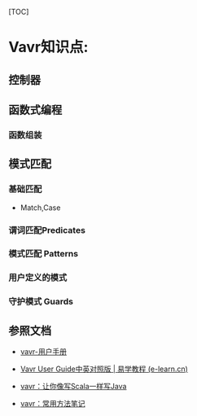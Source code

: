 [TOC]



# Vavr知识点:

## 控制器

## 函数式编程

### 函数组装

## 模式匹配

### 基础匹配

- Match,Case

### 谓词匹配Predicates

### 模式匹配 Patterns

### 用户定义的模式

### 守护模式 Guards

## 参照文档

- [vavr-用户手册]([vavr-用户手册_ssehs的博客-CSDN博客_vavr](https://blog.csdn.net/ssehs/article/details/105831916))
- [Vavr User Guide中英对照版 | 易学教程 (e-learn.cn)](https://www.e-learn.cn/topic/3551842)

- [vavr：让你像写Scala一样写Java](https://www.cnblogs.com/javaadu/p/11742604.html)

- [vavr：常用方法笔记]([vavr：常用方法笔记_summer2233的博客-CSDN博客_vavr](https://blog.csdn.net/jklizxcqwe/article/details/102776133))

  